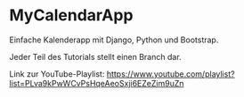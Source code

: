 # MyCalendarApp
Einfache Kalenderapp mit Django, Python und Bootstrap.

Jeder Teil des Tutorials stellt einen Branch dar.

Link zur YouTube-Playlist:
https://www.youtube.com/playlist?list=PLva9kPwWCvPsHqeAeoSxji6EZeZim9uZn
